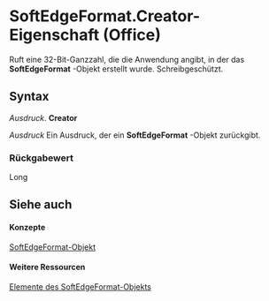 
# SoftEdgeFormat.Creator-Eigenschaft (Office)

Ruft eine 32-Bit-Ganzzahl, die die Anwendung angibt, in der das  **SoftEdgeFormat** -Objekt erstellt wurde. Schreibgeschützt.


## Syntax

 _Ausdruck_. **Creator**

 _Ausdruck_ Ein Ausdruck, der ein **SoftEdgeFormat** -Objekt zurückgibt.


### Rückgabewert

Long


## Siehe auch


#### Konzepte


[SoftEdgeFormat-Objekt](9d9b34e1-03b5-9e56-b9ea-89c7ecce0370.md)
#### Weitere Ressourcen


[Elemente des SoftEdgeFormat-Objekts](http://msdn.microsoft.com/library/a2d2a5b6-ffa1-3cfe-c84b-ca2bf04b0e94%28Office.15%29.aspx)